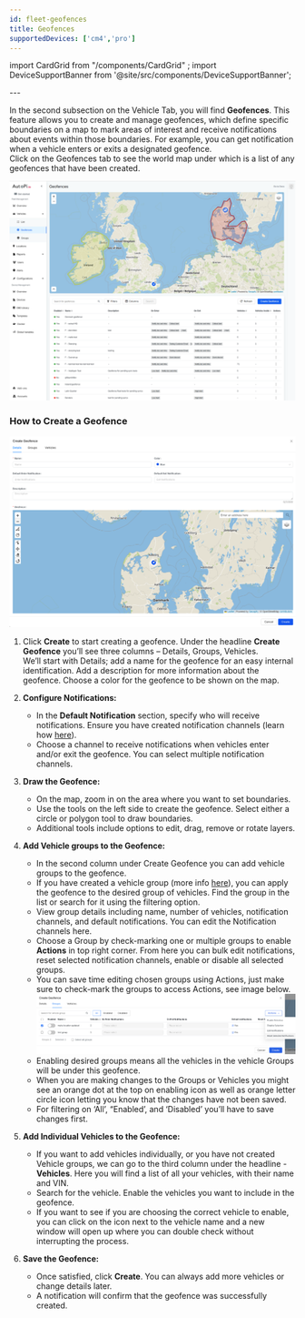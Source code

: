 ```yaml
---
id: fleet-geofences 
title: Geofences
supportedDevices: ['cm4','pro']
---
```

import CardGrid from "/components/CardGrid" ;
import DeviceSupportBanner from '@site/src/components/DeviceSupportBanner';

<DeviceSupportBanner supported={frontMatter.supportedDevices} />
---

In the second subsection on the Vehicle Tab, you will find **Geofences**. This 
feature allows you to create and manage geofences, which define specific 
boundaries on a map to mark areas of interest and receive notifications about 
events within those boundaries. For example, you can get notification when a 
vehicle enters or exits a designated geofence.  
Click on the Geofences tab to see the world map under which is a list of any 
geofences that have been created.

![Geofence tab](/img/cloud/fleet_management/vehicles/geofences/geofence_tab.png)

### How to Create a Geofence

![Create geofence](/img/cloud/fleet_management/vehicles/geofences/create_geofence.png)

1. Click **Create** to start creating a geofence. Under the headline 
   **Create Geofence** you’ll see three columns – Details, Groups, Vehicles.  
   We’ll start with Details;  add a name for the geofence for an easy internal
   identification. Add a description for more information about the geofence. 
   Choose a color for the geofence to be shown on the map.

2. **Configure Notifications:**
    - In the **Default Notification** section, specify who will receive 
      notifications. Ensure you have created notification channels (learn how 
      [here](/cloud/fleet_management/configurations/notification_channels.md)).
    - Choose a channel to receive notifications when vehicles enter and/or exit 
      the geofence. You can select multiple notification channels.

3. **Draw the Geofence:**
    - On the map, zoom in on the area where you want to set boundaries.
    - Use the tools on the left side to create the geofence. Select either 
      a circle or polygon tool to draw boundaries.
    - Additional tools include options to edit, drag, remove or rotate layers.  

4. **Add Vehicle groups to the Geofence:**
    - In the second column under Create Geofence you can add vehicle groups to the geofence.
    - If you have created a vehicle group (more info [here](/cloud/fleet_management/vehicles/groups.md)),
      you can apply the geofence to the desired group of vehicles. 
      Find the group in the list or search for it using the filtering option.  
    - View group details including name, number of vehicles, notification channels, 
      and default notifications. You can edit the Notification channels here.   
    - Choose a Group by check-marking one or multiple groups to enable **Actions** 
      in top right corner. From here you can bulk edit notifications, reset
      selected notification channels, enable or disable all selected groups.
    - You can save time editing chosen groups using Actions, just make sure to 
      check-mark the groups to access Actions, see image below.
      ![Create geofence groups](/img/cloud/fleet_management/vehicles/geofences/creating_geofence_groups.png)
    - Enabling desired groups means all the vehicles in the vehicle Groups will 
      be under this geofence.    
    - When you are making changes to the Groups or Vehicles you might see an 
      orange dot at the top on enabling icon as well as orange letter circle 
      icon letting you know that the changes have not been saved.  
    - For filtering on ‘All’, “Enabled’, and ‘Disabled’ you’ll have to save changes first.

5. **Add Individual Vehicles to the Geofence:**
    - If you want to add vehicles individually, or you have not created Vehicle 
      groups, we can go to the third column under the headline - **Vehicles**. 
      Here you will find a list of all your vehicles, with their name and VIN.
    - Search for the vehicle. Enable the vehicles you want to include in the geofence. 
    - If you want to see if you are choosing the correct vehicle to enable, you 
      can click on the icon next to the vehicle name and a new window will open 
      up where you can double check without interrupting the process.  

6. **Save the Geofence:**
    - Once satisfied, click **Create**. You can always add more vehicles or 
      change details later.
    - A notification will confirm that the geofence was successfully created. 



